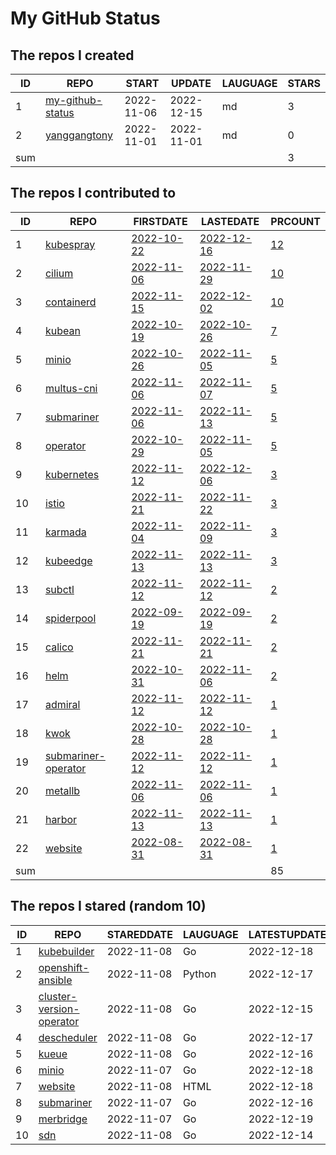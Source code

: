 # My GitHub Status

<!--START_SECTION:my_github-->
## The repos I created
| ID  |                                 REPO                                 |   START    |   UPDATE   | LAUGUAGE | STARS |
|-----|----------------------------------------------------------------------|------------|------------|----------|-------|
|   1 | [my-github-status](https://github.com/yanggangtony/my-github-status) | 2022-11-06 | 2022-12-15 | md       |     3 |
|   2 | [yanggangtony](https://github.com/yanggangtony/yanggangtony)         | 2022-11-01 | 2022-11-01 | md       |     0 |
| sum |                                                                      |            |            |          |     3 |

## The repos I contributed to
| ID  |                                    REPO                                     |                                  FIRSTDATE                                   |                                  LASTEDATE                                   |                                             PRCOUNT                                             |
|-----|-----------------------------------------------------------------------------|------------------------------------------------------------------------------|------------------------------------------------------------------------------|-------------------------------------------------------------------------------------------------|
|   1 | [kubespray](https://github.com/kubernetes-sigs/kubespray)                   | [2022-10-22](https://github.com/kubernetes-sigs/kubespray/pull/9421)         | [2022-12-16](https://github.com/kubernetes-sigs/kubespray/pull/9585)         | [12](https://github.com/kubernetes-sigs/kubespray/pulls?q=is%3Apr+author%3Ayanggangtony)        |
|   2 | [cilium](https://github.com/cilium/cilium)                                  | [2022-11-06](https://github.com/cilium/cilium/pull/22016)                    | [2022-11-29](https://github.com/cilium/cilium/pull/22428)                    | [10](https://github.com/cilium/cilium/pulls?q=is%3Apr+author%3Ayanggangtony)                    |
|   3 | [containerd](https://github.com/containerd/containerd)                      | [2022-11-15](https://github.com/containerd/containerd/pull/7670)             | [2022-12-02](https://github.com/containerd/containerd/pull/7748)             | [10](https://github.com/containerd/containerd/pulls?q=is%3Apr+author%3Ayanggangtony)            |
|   4 | [kubean](https://github.com/kubean-io/kubean)                               | [2022-10-19](https://github.com/kubean-io/kubean/pull/217)                   | [2022-10-26](https://github.com/kubean-io/kubean/pull/247)                   | [7](https://github.com/kubean-io/kubean/pulls?q=is%3Apr+author%3Ayanggangtony)                  |
|   5 | [minio](https://github.com/minio/minio)                                     | [2022-10-26](https://github.com/minio/minio/pull/15949)                      | [2022-11-05](https://github.com/minio/minio/pull/16011)                      | [5](https://github.com/minio/minio/pulls?q=is%3Apr+author%3Ayanggangtony)                       |
|   6 | [multus-cni](https://github.com/k8snetworkplumbingwg/multus-cni)            | [2022-11-06](https://github.com/k8snetworkplumbingwg/multus-cni/pull/952)    | [2022-11-07](https://github.com/k8snetworkplumbingwg/multus-cni/pull/955)    | [5](https://github.com/k8snetworkplumbingwg/multus-cni/pulls?q=is%3Apr+author%3Ayanggangtony)   |
|   7 | [submariner](https://github.com/submariner-io/submariner)                   | [2022-11-06](https://github.com/submariner-io/submariner/pull/2103)          | [2022-11-13](https://github.com/submariner-io/submariner/pull/2122)          | [5](https://github.com/submariner-io/submariner/pulls?q=is%3Apr+author%3Ayanggangtony)          |
|   8 | [operator](https://github.com/minio/operator)                               | [2022-10-29](https://github.com/minio/operator/pull/1329)                    | [2022-11-05](https://github.com/minio/operator/pull/1338)                    | [5](https://github.com/minio/operator/pulls?q=is%3Apr+author%3Ayanggangtony)                    |
|   9 | [kubernetes](https://github.com/kubernetes/kubernetes)                      | [2022-11-12](https://github.com/kubernetes/kubernetes/pull/113868)           | [2022-12-06](https://github.com/kubernetes/kubernetes/pull/114308)           | [3](https://github.com/kubernetes/kubernetes/pulls?q=is%3Apr+author%3Ayanggangtony)             |
|  10 | [istio](https://github.com/istio/istio)                                     | [2022-11-21](https://github.com/istio/istio/pull/42084)                      | [2022-11-22](https://github.com/istio/istio/pull/42103)                      | [3](https://github.com/istio/istio/pulls?q=is%3Apr+author%3Ayanggangtony)                       |
|  11 | [karmada](https://github.com/karmada-io/karmada)                            | [2022-11-04](https://github.com/karmada-io/karmada/pull/2747)                | [2022-11-09](https://github.com/karmada-io/karmada/pull/2763)                | [3](https://github.com/karmada-io/karmada/pulls?q=is%3Apr+author%3Ayanggangtony)                |
|  12 | [kubeedge](https://github.com/kubeedge/kubeedge)                            | [2022-11-13](https://github.com/kubeedge/kubeedge/pull/4406)                 | [2022-11-13](https://github.com/kubeedge/kubeedge/pull/4406)                 | [3](https://github.com/kubeedge/kubeedge/pulls?q=is%3Apr+author%3Ayanggangtony)                 |
|  13 | [subctl](https://github.com/submariner-io/subctl)                           | [2022-11-12](https://github.com/submariner-io/subctl/pull/376)               | [2022-11-12](https://github.com/submariner-io/subctl/pull/376)               | [2](https://github.com/submariner-io/subctl/pulls?q=is%3Apr+author%3Ayanggangtony)              |
|  14 | [spiderpool](https://github.com/spidernet-io/spiderpool)                    | [2022-09-19](https://github.com/spidernet-io/spiderpool/pull/735)            | [2022-09-19](https://github.com/spidernet-io/spiderpool/pull/735)            | [2](https://github.com/spidernet-io/spiderpool/pulls?q=is%3Apr+author%3Ayanggangtony)           |
|  15 | [calico](https://github.com/projectcalico/calico)                           | [2022-11-21](https://github.com/projectcalico/calico/pull/7014)              | [2022-11-21](https://github.com/projectcalico/calico/pull/7014)              | [2](https://github.com/projectcalico/calico/pulls?q=is%3Apr+author%3Ayanggangtony)              |
|  16 | [helm](https://github.com/helm/helm)                                        | [2022-10-31](https://github.com/helm/helm/pull/11489)                        | [2022-11-06](https://github.com/helm/helm/pull/11514)                        | [2](https://github.com/helm/helm/pulls?q=is%3Apr+author%3Ayanggangtony)                         |
|  17 | [admiral](https://github.com/submariner-io/admiral)                         | [2022-11-12](https://github.com/submariner-io/admiral/pull/457)              | [2022-11-12](https://github.com/submariner-io/admiral/pull/457)              | [1](https://github.com/submariner-io/admiral/pulls?q=is%3Apr+author%3Ayanggangtony)             |
|  18 | [kwok](https://github.com/kubernetes-sigs/kwok)                             | [2022-10-28](https://github.com/kubernetes-sigs/kwok/pull/53)                | [2022-10-28](https://github.com/kubernetes-sigs/kwok/pull/53)                | [1](https://github.com/kubernetes-sigs/kwok/pulls?q=is%3Apr+author%3Ayanggangtony)              |
|  19 | [submariner-operator](https://github.com/submariner-io/submariner-operator) | [2022-11-12](https://github.com/submariner-io/submariner-operator/pull/2340) | [2022-11-12](https://github.com/submariner-io/submariner-operator/pull/2340) | [1](https://github.com/submariner-io/submariner-operator/pulls?q=is%3Apr+author%3Ayanggangtony) |
|  20 | [metallb](https://github.com/metallb/metallb)                               | [2022-11-06](https://github.com/metallb/metallb/pull/1686)                   | [2022-11-06](https://github.com/metallb/metallb/pull/1686)                   | [1](https://github.com/metallb/metallb/pulls?q=is%3Apr+author%3Ayanggangtony)                   |
|  21 | [harbor](https://github.com/goharbor/harbor)                                | [2022-11-13](https://github.com/goharbor/harbor/pull/17792)                  | [2022-11-13](https://github.com/goharbor/harbor/pull/17792)                  | [1](https://github.com/goharbor/harbor/pulls?q=is%3Apr+author%3Ayanggangtony)                   |
|  22 | [website](https://github.com/clusterpedia-io/website)                       | [2022-08-31](https://github.com/clusterpedia-io/website/pull/60)             | [2022-08-31](https://github.com/clusterpedia-io/website/pull/60)             | [1](https://github.com/clusterpedia-io/website/pulls?q=is%3Apr+author%3Ayanggangtony)           |
| sum |                                                                             |                                                                              |                                                                              |                                                                                              85 |

## The repos I stared (random 10)
| ID |                                       REPO                                        | STAREDDATE | LAUGUAGE | LATESTUPDATE |
|----|-----------------------------------------------------------------------------------|------------|----------|--------------|
|  1 | [kubebuilder](https://github.com/kubernetes-sigs/kubebuilder)                     | 2022-11-08 | Go       | 2022-12-18   |
|  2 | [openshift-ansible](https://github.com/openshift/openshift-ansible)               | 2022-11-08 | Python   | 2022-12-17   |
|  3 | [cluster-version-operator](https://github.com/openshift/cluster-version-operator) | 2022-11-08 | Go       | 2022-12-15   |
|  4 | [descheduler](https://github.com/kubernetes-sigs/descheduler)                     | 2022-11-08 | Go       | 2022-12-17   |
|  5 | [kueue](https://github.com/kubernetes-sigs/kueue)                                 | 2022-11-08 | Go       | 2022-12-16   |
|  6 | [minio](https://github.com/minio/minio)                                           | 2022-11-07 | Go       | 2022-12-18   |
|  7 | [website](https://github.com/kubernetes/website)                                  | 2022-11-08 | HTML     | 2022-12-18   |
|  8 | [submariner](https://github.com/submariner-io/submariner)                         | 2022-11-07 | Go       | 2022-12-16   |
|  9 | [merbridge](https://github.com/merbridge/merbridge)                               | 2022-11-07 | Go       | 2022-12-19   |
| 10 | [sdn](https://github.com/openshift/sdn)                                           | 2022-11-08 | Go       | 2022-12-14   |

<!--END_SECTION:my_github-->
